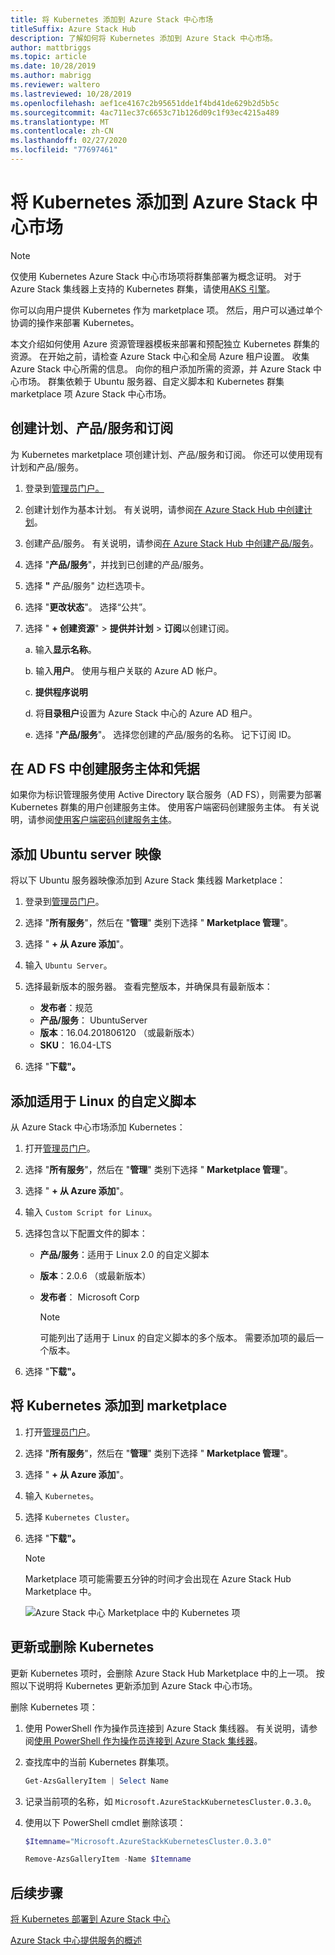 ```yaml
---
title: 将 Kubernetes 添加到 Azure Stack 中心市场
titleSuffix: Azure Stack Hub
description: 了解如何将 Kubernetes 添加到 Azure Stack 中心市场。
author: mattbriggs
ms.topic: article
ms.date: 10/28/2019
ms.author: mabrigg
ms.reviewer: waltero
ms.lastreviewed: 10/28/2019
ms.openlocfilehash: aef1ce4167c2b95651dde1f4bd41de629b2d5b5c
ms.sourcegitcommit: 4ac711ec37c6653c71b126d09c1f93ec4215a489
ms.translationtype: MT
ms.contentlocale: zh-CN
ms.lasthandoff: 02/27/2020
ms.locfileid: "77697461"
---
```

# <a name="add-kubernetes-to-azure-stack-hub-marketplace"></a>将 Kubernetes 添加到 Azure Stack 中心市场

> [!note]  
> 仅使用 Kubernetes Azure Stack 中心市场项将群集部署为概念证明。 对于 Azure Stack 集线器上支持的 Kubernetes 群集，请使用[AKS 引擎](azure-stack-aks-engine.md)。

你可以向用户提供 Kubernetes 作为 marketplace 项。 然后，用户可以通过单个协调的操作来部署 Kubernetes。

本文介绍如何使用 Azure 资源管理器模板来部署和预配独立 Kubernetes 群集的资源。 在开始之前，请检查 Azure Stack 中心和全局 Azure 租户设置。 收集 Azure Stack 中心所需的信息。 向你的租户添加所需的资源，并 Azure Stack 中心市场。 群集依赖于 Ubuntu 服务器、自定义脚本和 Kubernetes 群集 marketplace 项 Azure Stack 中心市场。

## <a name="create-a-plan-an-offer-and-a-subscription"></a>创建计划、产品/服务和订阅

为 Kubernetes marketplace 项创建计划、产品/服务和订阅。 你还可以使用现有计划和产品/服务。

1. 登录到[管理员门户。](https://adminportal.local.azurestack.external)

1. 创建计划作为基本计划。 有关说明，请参阅[在 Azure Stack Hub 中创建计划](azure-stack-create-plan.md)。

1. 创建产品/服务。 有关说明，请参阅[在 Azure Stack Hub 中创建产品/服务](azure-stack-create-offer.md)。

1. 选择 "**产品/服务**"，并找到已创建的产品/服务。

1. 选择 **"** 产品/服务" 边栏选项卡。

1. 选择 "**更改状态**"。 选择“公共”。

1. 选择 " **+ 创建资源**" > **提供并计划** > **订阅**以创建订阅。

    a. 输入**显示名称**。

    b. 输入**用户**。 使用与租户关联的 Azure AD 帐户。

    c. **提供程序说明**

    d. 将**目录租户**设置为 Azure Stack 中心的 Azure AD 租户。 

    e. 选择 "**产品/服务**"。 选择您创建的产品/服务的名称。 记下订阅 ID。

## <a name="create-a-service-principal-and-credentials-in-ad-fs"></a>在 AD FS 中创建服务主体和凭据

如果你为标识管理服务使用 Active Directory 联合服务（AD FS），则需要为部署 Kubernetes 群集的用户创建服务主体。 使用客户端密码创建服务主体。 有关说明，请参阅[使用客户端密码创建服务主体](azure-stack-create-service-principals.md#create-a-service-principal-that-uses-client-secret-credentials)。

## <a name="add-an-ubuntu-server-image"></a>添加 Ubuntu server 映像

将以下 Ubuntu 服务器映像添加到 Azure Stack 集线器 Marketplace：

1. 登录到[管理员门户](https://adminportal.local.azurestack.external)。

1. 选择 "**所有服务**"，然后在 "**管理**" 类别下选择 " **Marketplace 管理**"。

1. 选择 " **+ 从 Azure 添加**"。

1. 输入 `Ubuntu Server`。

1. 选择最新版本的服务器。 查看完整版本，并确保具有最新版本：
    - **发布者**：规范
    - **产品/服务**： UbuntuServer
    - **版本**：16.04.201806120 （或最新版本）
    - **SKU**： 16.04-LTS

1. 选择 "**下载"。**

## <a name="add-a-custom-script-for-linux"></a>添加适用于 Linux 的自定义脚本

从 Azure Stack 中心市场添加 Kubernetes：

1. 打开[管理员门户](https://adminportal.local.azurestack.external)。

1. 选择 "**所有服务**"，然后在 "**管理**" 类别下选择 " **Marketplace 管理**"。

1. 选择 " **+ 从 Azure 添加**"。

1. 输入 `Custom Script for Linux`。

1. 选择包含以下配置文件的脚本：
   - **产品/服务**：适用于 Linux 2.0 的自定义脚本
   - **版本**：2.0.6 （或最新版本）
   - **发布者**： Microsoft Corp

     > [!Note]  
     > 可能列出了适用于 Linux 的自定义脚本的多个版本。 需要添加项的最后一个版本。

1. 选择 "**下载"。**

## <a name="add-kubernetes-to-the-marketplace"></a>将 Kubernetes 添加到 marketplace

1. 打开[管理员门户](https://adminportal.local.azurestack.external)。

1. 选择 "**所有服务**"，然后在 "**管理**" 类别下选择 " **Marketplace 管理**"。

1. 选择 " **+ 从 Azure 添加**"。

1. 输入 `Kubernetes`。

1. 选择 `Kubernetes Cluster`。

1. 选择 "**下载"。**

    > [!note]  
    > Marketplace 项可能需要五分钟的时间才会出现在 Azure Stack Hub Marketplace 中。

    ![Azure Stack 中心 Marketplace 中的 Kubernetes 项](../user/media/azure-stack-solution-template-kubernetes-deploy/marketplaceitem.png)

## <a name="update-or-remove-the-kubernetes"></a>更新或删除 Kubernetes

更新 Kubernetes 项时，会删除 Azure Stack Hub Marketplace 中的上一项。 按照以下说明将 Kubernetes 更新添加到 Azure Stack 中心市场。

删除 Kubernetes 项：

1. 使用 PowerShell 作为操作员连接到 Azure Stack 集线器。 有关说明，请参阅[使用 PowerShell 作为操作员连接到 Azure Stack 集线器](azure-stack-powershell-configure-admin.md)。

2. 查找库中的当前 Kubernetes 群集项。

    ```powershell  
    Get-AzsGalleryItem | Select Name
    ```
    
3. 记录当前项的名称，如 `Microsoft.AzureStackKubernetesCluster.0.3.0`。

4. 使用以下 PowerShell cmdlet 删除该项：

    ```powershell  
    $Itemname="Microsoft.AzureStackKubernetesCluster.0.3.0"

    Remove-AzsGalleryItem -Name $Itemname
    ```

## <a name="next-steps"></a>后续步骤

[将 Kubernetes 部署到 Azure Stack 中心](../user/azure-stack-solution-template-kubernetes-deploy.md)

[Azure Stack 中心提供服务的概述](service-plan-offer-subscription-overview.md)
